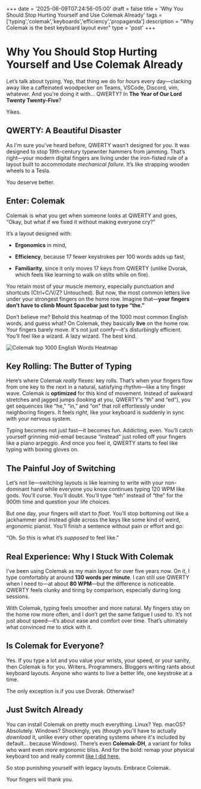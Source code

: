 +++
date = '2025-06-09T07:24:56-05:00'
draft = false
title = 'Why You Should Stop Hurting Yourself and Use Colemak Already'
tags = ['typing','colemak','keyboards','efficiency','propaganda']
description = "Why Colemak is the best keyboard layout ever"
type = 'post'
+++

# Why You Should Stop Hurting Yourself and Use Colemak Already

Let’s talk about typing. Yep, that thing we do for _hours_ every day—clacking away like a caffeinated woodpecker on Teams, VSCode, Discord, vim, whatever. And you're doing it with... QWERTY? In **The Year of Our Lord Twenty Twenty-Five**?

Yikes.

## QWERTY: A Beautiful Disaster

As I'm sure you've heard before, QWERTY wasn’t designed for _you_. It was designed to stop 19th-century typewriter hammers from jamming. That’s right—your modern digital fingers are living under the iron-fisted rule of a layout built to accommodate _mechanical failure_. It’s like strapping wooden wheels to a Tesla.

You deserve better.

## Enter: Colemak

Colemak is what you get when someone looks at QWERTY and goes, “Okay, but what if we fixed it without making everyone cry?”

It’s a layout designed with:

- **Ergonomics** in mind,
    
- **Efficiency**, because 17 fewer keystrokes per 100 words adds up fast,
    
- **Familiarity**, since it only moves 17 keys from QWERTY (unlike Dvorak, which feels like learning to walk on stilts while on fire).
    

You retain most of your muscle memory, especially punctuation and shortcuts (Ctrl+C/V/Z? Untouched). But now, the most common letters live under your strongest fingers on the home row. Imagine that—**your fingers don’t have to climb Mount Spacebar just to type “the.”**

Don’t believe me? Behold this heatmap of the 1000 most common English words, and guess what? On Colemak, they basically **live** on the home row. Your fingers barely move. It's not just comfy—it's disturbingly efficient. You’ll feel like a wizard. A lazy wizard. The best kind.

![Colemak top 1000 English Words Heatmap](/images/Colemak-top-1000-English-words.png)

## Key Rolling: The Butter of Typing

Here’s where Colemak _really_ flexes: key rolls. That’s when your fingers flow from one key to the next in a natural, satisfying rhythm—like a tiny finger wave. Colemak is **optimized** for this kind of movement. Instead of awkward stretches and jagged jumps (looking at you, QWERTY's “th” and “ed”), you get sequences like “he,” “in,” and “on” that roll effortlessly under neighboring fingers. It feels _right_, like your keyboard is suddenly in sync with your nervous system.

Typing becomes not just fast—it becomes fun. Addicting, even. You’ll catch yourself grinning mid-email because “instead” just rolled off your fingers like a piano arpeggio. And once you feel it, QWERTY starts to feel like typing with boxing gloves on.

## The Painful Joy of Switching

Let’s not lie—switching layouts is like learning to write with your non-dominant hand while everyone you know continues typing 120 WPM like gods. You'll curse. You’ll doubt. You’ll type “teh” instead of “the” for the 900th time and question your life choices.

But one day, your fingers will start to _float_. You’ll stop bottoming out like a jackhammer and instead glide across the keys like some kind of weird, ergonomic pianist. You’ll finish a sentence without pain or effort and go:

“Oh. So this is what it’s _supposed_ to feel like.”

## Real Experience: Why I Stuck With Colemak

I’ve been using Colemak as my main layout for over five years now. On it, I type comfortably at around **130 words per minute**. I can still use QWERTY when I need to—at about **80 WPM**—but the difference is noticeable. QWERTY feels clunky and tiring by comparison, especially during long sessions.

With Colemak, typing feels smoother and more natural. My fingers stay on the home row more often, and I don’t get the same fatigue I used to. It’s not just about speed—it’s about ease and comfort over time. That’s ultimately what convinced me to stick with it.

## Is Colemak for Everyone?

Yes. If you type a lot and you value your wrists, your speed, or your sanity, then Colemak is for you. Writers. Programmers. Bloggers writing rants about keyboard layouts. Anyone who wants to live a better life, one keystroke at a time.

The only exception is if you use Dvorak. Otherwise?

## Just Switch Already

You can install Colemak on pretty much everything. Linux? Yep. macOS? Absolutely. Windows? Shockingly, yes (though you'll have to actually _download_ it, unlike every other operating systems where it's included by default... because Windows). There’s even **Colemak-DH**, a variant for folks who want even _more_ ergonomic bliss. And for the bold: remap your physical keyboard too and really commit [like I did here.](https://github.com/LordHerdier/qmk_config)

So stop punishing yourself with legacy layouts. Embrace Colemak.

Your fingers will thank you.
